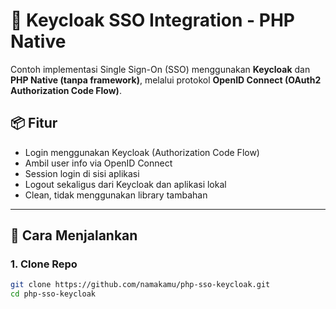 # 🔐 Keycloak SSO Integration - PHP Native

Contoh implementasi Single Sign-On (SSO) menggunakan **Keycloak** dan **PHP Native (tanpa framework)**, melalui protokol **OpenID Connect (OAuth2 Authorization Code Flow)**.

## 📦 Fitur

- Login menggunakan Keycloak (Authorization Code Flow)
- Ambil user info via OpenID Connect
- Session login di sisi aplikasi
- Logout sekaligus dari Keycloak dan aplikasi lokal
- Clean, tidak menggunakan library tambahan

---

## 🚀 Cara Menjalankan

### 1. Clone Repo

```bash
git clone https://github.com/namakamu/php-sso-keycloak.git
cd php-sso-keycloak
```
